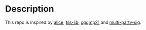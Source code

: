 # Description

This repo is inspired by [alice](https://github.com/getamis/alice), [tss-lib](https://github.com/bnb-chain/tss-lib), [cggmp21](https://github.com/dfns/cggmp21) and [multi-party-sig](https://github.com/taurushq-io/multi-party-sig).

